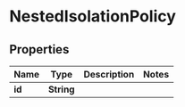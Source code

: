 

# NestedIsolationPolicy


## Properties

Name | Type | Description | Notes
------------ | ------------- | ------------- | -------------
**id** | **String** |  | 



